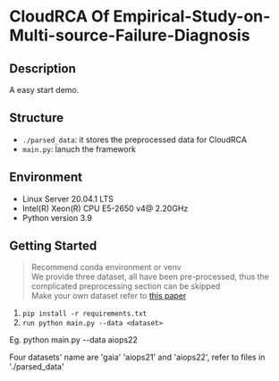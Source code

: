 # CloudRCA Of Empirical-Study-on-Multi-source-Failure-Diagnosis

## Description
A easy start demo. 

## Structure

+  `./parsed_data`: it stores the preprocessed data for CloudRCA
+  `main.py`: lanuch the framework 

## Environment
-   Linux Server 20.04.1 LTS
-   Intel(R) Xeon(R) CPU E5-2650 v4@ 2.20GHz
-   Python version 3.9

## Getting Started

> Recommend conda environment or venv  
> We provide three dataset, all have been pre-processed, thus the complicated preprocessing section can be skipped  
> Make your own dataset refer to [this paper](https://dl.acm.org/doi/abs/10.1145/3459637.3481903)

1. `pip install -r requirements.txt`
2. `run python main.py --data <dataset>`

Eg. python main.py --data aiops22

Four datasets' name are 'gaia' 'aiops21' and 'aiops22', refer to files in './parsed_data'